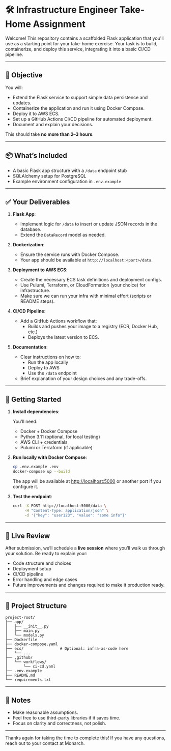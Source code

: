 # 🛠️ Infrastructure Engineer Take-Home Assignment

Welcome! This repository contains a scaffolded Flask application that you'll use as a starting point for your take-home exercise. Your task is to build, containerize, and deploy this service, integrating it into a basic CI/CD pipeline.

---

## 🎯 Objective

You will:

- Extend the Flask service to support simple data persistence and updates.
- Containerize the application and run it using Docker Compose.
- Deploy it to AWS ECS.
- Set up a GitHub Actions CI/CD pipeline for automated deployment.
- Document and explain your decisions.

This should take **no more than 2–3 hours**.

---

## 📦 What’s Included

- A basic Flask app structure with a `/data` endpoint stub
- SQLAlchemy setup for PostgreSQL
- Example environment configuration in `.env.example`

---

## ✅ Your Deliverables

1. **Flask App**:
   - Implement logic for `/data` to insert or update JSON records in the database.
   - Extend the `DataRecord` model as needed.

2. **Dockerization**:
   - Ensure the service runs with Docker Compose.
   - Your app should be available at `http://localhost:<port>/data`.

3. **Deployment to AWS ECS**:
   - Create the necessary ECS task definitions and deployment configs.
   - Use Pulumi, Terraform, or CloudFormation (your choice) for infrastructure.
   - Make sure we can run your infra with minimal effort (scripts or README steps).

4. **CI/CD Pipeline**:
   - Add a GitHub Actions workflow that:
     - Builds and pushes your image to a registry (ECR, Docker Hub, etc.)
     - Deploys the latest version to ECS.

5. **Documentation**:
   - Clear instructions on how to:
     - Run the app locally
     - Deploy to AWS
     - Use the `/data` endpoint
   - Brief explanation of your design choices and any trade-offs.

---

## 🚀 Getting Started

1. **Install dependencies**:

   You’ll need:
   - Docker + Docker Compose
   - Python 3.11 (optional, for local testing)
   - AWS CLI + credentials
   - Pulumi or Terraform (if applicable)

2. **Run locally with Docker Compose**:

   ```bash
   cp .env.example .env
   docker-compose up --build
   ```

   The app will be available at [http://localhost:5000](http://localhost:5000) or another port if you configure it.

3. **Test the endpoint**:

   ```bash
   curl -X POST http://localhost:5000/data \
        -H "Content-Type: application/json" \
        -d '{"key": "user123", "value": "some info"}'
   ```

---

## 🧪 Live Review

After submission, we’ll schedule a **live session** where you’ll walk us through your solution. Be ready to explain your:

- Code structure and choices
- Deployment setup
- CI/CD pipeline
- Error handling and edge cases
- Future improvements and changes required to make it production ready.

---

## 📁 Project Structure

```
project-root/
├── app/
│   ├── __init__.py
│   ├── main.py
│   └── models.py
├── Dockerfile
├── docker-compose.yaml
├── ecs/                # Optional: infra-as-code here
│   └── ...
├── .github/
│   └── workflows/
│       └── ci-cd.yaml
├── .env.example
├── README.md
└── requirements.txt
```

---

## 📝 Notes

- Make reasonable assumptions.
- Feel free to use third-party libraries if it saves time.
- Focus on clarity and correctness, not polish.

---

Thanks again for taking the time to complete this! If you have any questions, reach out to your contact at Monarch.